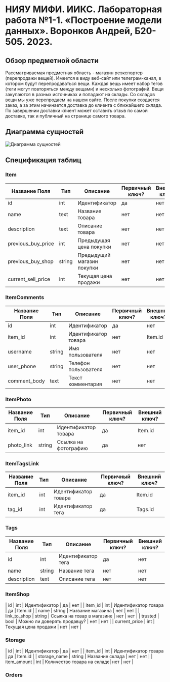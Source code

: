 # НИЯУ МИФИ. ИИКС. Лабораторная работа №1-1. «Построение модели данных». Воронков Андрей, Б20-505. 2023.
## Обзор предметной области

Рассматриваемая предметная область - магазин реэкспортер (перепродажи вещей). Имеется в виду веб-сайт или телеграм-канал, в котором будут перепродаваться вещи.
Каждая вещь имеет набор тегов (теги могут повторяться между вещами) и несколько фотографий.
Вещи закупаются в разных источниках и попадают на склады. Со складов вещи мы уже перепродаем на нашем сайте.
После покупки создается заказ, а за этим начинается доставка до клиента с ближайшего склада.
По завершении доставки клиент может оставить отзыв по самой доставке, так и публичный на странице самого товара.

## Диаграмма сущностей

![Диаграмма сущностей](https://github.com/LeAgalas/dbs/assets/52858908/211f528d-726a-4ef4-a90f-0d9d75fe0178)

## Спецификация таблиц

### Item

| Название Поля | Тип | Описание | Первичный ключ? | Внешний ключ? |
| --- | --- | --- | --- | --- |
| id | int | Идентификатор | да | нет |
| name | text | Название товара | нет | нет |
| description | text | Описание товара | нет | нет |
| previous_buy_price | int | Предыдущая цена покупки | нет | нет |
| previous_buy_shop | string | Предыдущий магазин покупки | нет | нет |
| current_sell_price | int | Текущая цена продажи | нет | нет |

### ItemComments

| Название Поля | Тип | Описание | Первичный ключ? | Внешний ключ? |
| --- | --- | --- | --- | --- |
| id | int | Идентификатор | да | нет |
| item_id | int | Идентификатор товара | нет | Item.id |
| username | string | Имя пользователя | нет | нет |
| user_phone | string | Телефон пользователя | нет | нет |
| comment_body | text | Текст комментария | нет | нет |

### ItemPhoto

| Название Поля | Тип | Описание | Первичный ключ? | Внешний ключ? |
| --- | --- | --- | --- | --- |
| item_id | int | Идентификатор товара | да | Item.id |
| photo_link | string | Ссылка на фотографию | да | нет |

### ItemTagsLink

| Название Поля | Тип | Описание | Первичный ключ? | Внешний ключ? |
| --- | --- | --- | --- | --- |
| item_id | int | Идентификатор товара | да | Item.id |
| tag_id | int | Идентификатор тега | да | Tags.id |

### Tags

| Название Поля | Тип | Описание | Первичный ключ? | Внешний ключ? |
| --- | --- | --- | --- | --- |
| id | int | Идентификатор тега | да | нет |
| name | string | Название тега | нет | нет |
| description | text | Описание тега | нет | нет |

### ItemShop

| id | int | Идентификатор | да | нет |
| item_id | int | Идентификатор товара | да | Item.id |
| name | string | Название магазина | нет | нет |
| link_to_shop | string | Ссылка на товар в магазине | нет | нет |
| trusted | bool | Можно ли доверять продавцу? | нет | нет |
| current_price | int | Текущая цена продажи | нет | нет |

### Storage

| id | int | Идентификатор | да | нет |
| item_id | int | Идентификатор товара | да | Item.id |
| storage_name | string | Название склада | нет | нет |
| item_amount | int | Количество товара на складе| нет | нет |


### Orders

